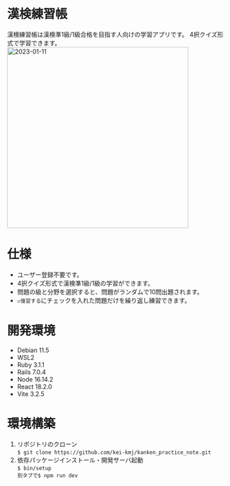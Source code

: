 # 漢検練習帳
漢検練習帳は漢検準1級/1級合格を目指す人向けの学習アプリです。
4択クイズ形式で学習できます。
<img width="422" alt="2023-01-11" src="https://user-images.githubusercontent.com/82737807/211732680-06d8c322-e5ec-43dd-bfd4-47080dee073c.png">


# 仕様
- ユーザー登録不要です。
- 4択クイズ形式で漢検準1級/1級の学習ができます。
- 問題の級と分野を選択すると、問題がランダムで10問出題されます。
-  `☑復習する`にチェックを入れた問題だけを繰り返し練習できます。

# 開発環境
- Debian 11.5
- WSL2
- Ruby 3.1.1
- Rails 7.0.4
- Node 16.14.2
- React 18.2.0
- Vite 3.2.5

# 環境構築
1. リポジトリのクローン   
`$ git clone https://github.com/kei-kmj/kanken_practice_note.git`
2. 依存パッケージインストール・開発サーバ起動   
`$ bin/setup`  
`別タブで$ npm run dev`
